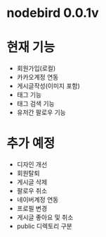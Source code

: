 # nodebird 0.0.1v

# 현재 기능
- 회원가입(로컬)
- 카카오계정 연동
- 게시글작성(이미지 포함)
- 태그 기능
- 태그 검색 기능
- 유저간 팔로우 기능


# 추가 예정
- 디자인 개선
- 회원탈퇴
- 게시글 삭제
- 팔로우 취소
- 네이버계정 연동
- 프로필 변경
- 게시글 좋아요 및 취소
- public 디렉토리 구분